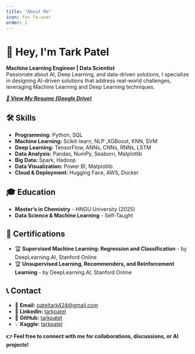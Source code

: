 ```yaml
---
title: "About Me"
icon: fas fa-user
order: 1
---
```


# 📍 Hey, I'm Tark Patel  

**Machine Learning Engineer | Data Scientist**  
Passionate about AI, Deep Learning, and data-driven solutions, I specialize in designing AI-driven solutions that address real-world challenges, leveraging Machine Learning and Deep Learning techniques.

[***📄 View My Resume (Google Drive)***](https://drive.google.com/file/d/186E2dTK04_CJzir72jihtB53PMTpTKT7/view?usp=sharing)

## 🛠 Skills  

- **Programming:** Python, SQL
- **Machine Learning:** Scikit-learn, NLP ,XGBoost, KNN, SVM
- **Deep Learning:** TensorFlow, ANNs, CNNs, RNNs, LSTM
- **Data Analysis:** Pandas, NumPy, Seaborn, Matplotlib  
- **Big Data:** Spark, Hadoop  
- **Data Visualization:** Power BI, Matplotlib  
- **Cloud & Deployment:** Hugging Face, AWS, Docker  

## 🎓 Education  

- **Master’s in Chemistry** - HNGU University (2025)  
- **Data Science & Machine Learning** - Self-Taught  


## 📜 Certifications  

- 🏆 **Supervised Machine Learning: Regression and Classification** - by DeepLearning.AI, Stanford Online 
- 🏆 **Unsupervised Learning, Recommenders, and Reinforcement Learning** - by DeepLearning.AI, Stanford Online



## 📞 Contact  

- 📧 **Email:** pateltark424@gmail.com 
- 💼 **LinkedIn:** [tarkpatel](https://www.linkedin.com/in/tark-patel/)  
- 📂 **GitHub:** [tarkpatel](https://github.com/tarkptel)
- 💡 **Kaggle:** [tarkpatel](https://www.kaggle.com/tark01)
  
**👉 Feel free to connect with me for collaborations, discussions, or AI projects!**
